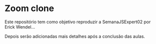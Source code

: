 # Zoom clone

Este repositório tem como objetivo reproduzir a SemanaJSExpert02 por Erick Wendel...

Depois serão adicionadas mais detalhes após a conclusão das aulas.